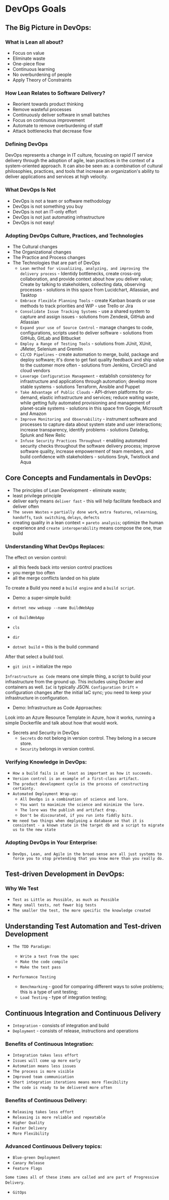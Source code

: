 <!DOCTYPE html>
<html lang="en">
<head>
<meta charset="UTF-8">
<h1> DevOps Goals </h1>
<!-- <p> <p> -->
</head>

<body>
<div class="main-paragraph">
<h2> The Big Picture in DevOps: </h2>

<h3> What is Lean all about? </h3>

* Focus on value
* Eliminate waste
* One-piece flow
* Continuous learning
* No overburdening of people
* Apply Theory of Constraints

<h3> How Lean Relates to Software Delivery? </h3>

* Reorient towards product thinking
* Remove wasteful processes
* Continuously deliver software in small batches
* Focus on continuous improvement
* Automate to remove overburdening of staff
* Attack bottlenecks that decrease flow

<h3> Defining DevOps </h3>
DevOps represents a change in IT culture, focusing on rapid IT service delivery through the adoption of agile, lean practices in the context of a system-oriented approach. It can also be seen as: a combination of cultural philosophies, practices, and tools that increase an organization's ability to deliver applications and services at high velocity.

<h3> What DevOps Is Not </h3>

* DevOps is not a team or software methodology
* DevOps is not something you buy
* DevOps is not an IT-only effort
* DevOps is not just automating infrastructure
* DevOps is not easy!

<h3> Adopting DevOps Culture, Practices, and Technologies </h3>

* The Cultural changes
* The Organizational changes
* The Practice and Process changes
* The Technologies that are part of DevOps
  * `Lean method for visualizing, analyzing, and improving the delivery process` - Identidy bottlenecks, create cross-org collaboration, and provide context about how you deliver value; Create by talking to stakeholders, collecting data, observing processes - solutions in this space from Lucidchart, Atlassian, and Tasktop
  * `Embrace Flexible Planning Tools` - create Kanban boards or use methods to track priorities and WIP - use Trello or Jira
  * `Consolidate Issue Tracking Systems` - use a shared system to capture and assign issues - solutions from Zendesk, GitHub and Atlassian
  * `Expand your use of Source Control` - manage changes to code, configurations, scripts used to deliver software - solutions from GitHub, GitLab and Bitbucket
  * `Employ a Range of Testing Tools` - solutions from JUnit, XUnit, JMeter, Selenium and Gremlin
  * `CI/CD Pipelines` - create automation to merge, build, package and deploy software; it's done to get fast quality feedback and ship value to the customer more often - solutions from Jenkins, CircleCI and cloud vendors
  * `Leverage Configuration Management` - establish consistency for infrastructure and applications through automation; develop more stable systems - solutions Terraform, Ansible and Puppet
  * `Take Advantage of Public Clouds` - API-driven platforms for on-demand, elastic infrastructure and services; reduce waiting waste, while getting fully automated provisioning and management of planet-scale systems - solutions in this space frm Google, Microsoft and Amazon
  * `Improve Monitoring and Observability` - instrument software and processes to capture data about system state and user interactions; increase transparency, identify problems - solutions Datadog, Splunk and New Relic
  * `Infuse Security Practices Throughout` - enabling automated security checks throughout the software delivery process; improve software quality, increase empowerment of team members, and build confidence with stakeholders - solutions Snyk, Twistlock and Aqua

<h2> Core Concepts and Fundamentals in DevOps: </h2>

* The principles of Lean Development - eliminate waste;
* least privilege principle
* deliver early means `deliver fast` - this will help facilitate feedback and deliver often
* `The seven Wastes` = `partially done work`, `extra features`, `relearning`, `handoffs`, `task switching`, `delays`, `defects`
* creating quality in a lean context = `pareto analysis`; optimize the human experience and `create interoperability` means compose the one, true build

<h3> Understanding What DevOps Replaces: </h3>

The effect on version control:
* all this feeds back into version control practices
* you merge too often
* all the merge conflicts landed on his plate

To create a Build you need a `build engine` and a `build script`.

* Demo: a super-simple build:

* `dotnet new webapp --name BuildWebApp`
* `cd BuildWebApp`
* `cls`
* `dir`
* `dotnet build` = this is the build command

After that select a build tool.

* `git init` = initialize the repo

`Infrastructure as Code` means one simple thing, a script to build your infrastructure from the ground up. This includes using Docker and containers as well.
`IaC` is typically JSON. `Configuration Drift` = configuration changes after the initial IaC sync; you need to keep your infrastructure in configuration.

* Demo: Infrastructure as Code Approaches:

Look into an Azure Resource Template in Azure, how it works, running a simple Dockerfile and talk about how that would work.

* Secrets and Security in DevOps
  * `Secrets` do not belong in version control. They belong in a secure store.
  * `Security` belongs in version control.


<h3> Verifying Knowledge in DevOps: </h3>

* `How a build fails is at least as important as how it succeeds.`
* `Version control is an example of a first-class artifact.`
* `The product development cycle is the process of constructing certainty.`
* `Automated Deployment Wrap-up:`
  * `All DevOps is a combination of science and lore.`
  * `You want to maximize the science and minimize the lore.`
  * `The lore was the publish and artifact drop.`
  * `Don't be discourated, if you run into fiddly bits.`
* `We need two things when deplyoing a database so that it is consistent - a known state in the target db and a script to migrate us to the new state`

<h3> Adopting DevOps in Your Enterprise: </h3>

* `DevOps, Lean, and Agile in the broad sense are all just systems to force you to stop pretending that you know more than you really do.`

<h2> Test-driven Development in DevOps: </h2>

<h3> Why We Test </h3>

* `Test as Little as Possible, as much as Possible`
* `Many small tests, not fewer big tests`
* `The smaller the test, the more specific the knowledge created`

<h2> Understanding Test Automation and Test-driven Development </h2>

* `The TDD Paradigm:`
  * `Write a test from the spec`
  * `Make the code compile`
  * `Make the test pass`

* `Performance Testing`
  * `Benchmarking` - good for comparing different ways to solve problems; this is a type of unit testing;
  * `Load Testing` - type of integration testing;

<h2> Continuous Integration and Continuous Delivery </h2>

* `Integration` - consists of integration and build
* `Deployment` - consists of release, instructions and operations

<h3> Benefits of Continuous Integration: </h3>

* `Integration takes less effort`
* `Issues will come up more early`
* `Automation means less issues`
* `The process is more visible`
* `Improved team communication`
* `Short integration iterations means more flexibility`
* `The code is ready to be delivered more often`

<h3> Benefits of Continuous Delivery: </h3>

* `Releasing takes less effort`
* `Releasing is more reliable and repeatable`
* `Higher Quality`
* `Faster Delivery`
* `More Flexibility`

<h3> Advanced Continuous Delivery topics: </h3>

* `Blue-green Deployment`
* `Canary Release`
* `Feature Flags`

`Some times all of these items are called and are part of Progressive Delivery`.

* `GitOps`


<div>
</body>
</html>